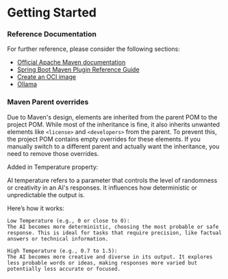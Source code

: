 # Getting Started

### Reference Documentation

For further reference, please consider the following sections:

* [Official Apache Maven documentation](https://maven.apache.org/guides/index.html)
* [Spring Boot Maven Plugin Reference Guide](https://docs.spring.io/spring-boot/3.4.0/maven-plugin)
* [Create an OCI image](https://docs.spring.io/spring-boot/3.4.0/maven-plugin/build-image.html)
* [Ollama](https://docs.spring.io/spring-ai/reference/api/chat/ollama-chat.html)

### Maven Parent overrides

Due to Maven's design, elements are inherited from the parent POM to the project POM.
While most of the inheritance is fine, it also inherits unwanted elements like `<license>` and `<developers>` from the
parent.
To prevent this, the project POM contains empty overrides for these elements.
If you manually switch to a different parent and actually want the inheritance, you need to remove those overrides.

Added in Temperature property:

AI temperature refers to a parameter that controls the level of randomness or creativity in an AI's responses. It influences how deterministic or unpredictable the output is.

Here’s how it works:

    Low Temperature (e.g., 0 or close to 0):
    The AI becomes more deterministic, choosing the most probable or safe response. This is ideal for tasks that require precision, like factual answers or technical information.

    High Temperature (e.g., 0.7 to 1.5):
    The AI becomes more creative and diverse in its output. It explores less probable words or ideas, making responses more varied but potentially less accurate or focused.
